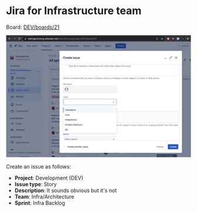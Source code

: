 # Jira for Infrastructure team

Board: [DEV/boards/21](https://talkingpointsorg.atlassian.net/jira/software/c/projects/DEV/boards/21)

![Image](./jira.png)

Create an issue as follows:

* __Project__: Development (DEV)
* __Issue type__: Story
* __Description__: It sounds obvious but it's not
* __Team__: Infra/Architecture
* __Sprint__: Infra Backlog
